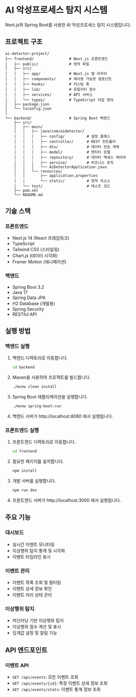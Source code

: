 # AI 악성프로세스 탐지 시스템

Next.js와 Spring Boot를 사용한 AI 악성프로세스 탐지 시스템입니다.

## 프로젝트 구조

```
ai-detector-project/
├── frontend/                # Next.js 프론트엔드
│   ├── public/              # 정적 파일
│   ├── src/
│   │   ├── app/             # Next.js 앱 라우터
│   │   ├── components/      # 재사용 가능한 컴포넌트
│   │   ├── hooks/           # 커스텀 훅
│   │   ├── lib/             # 유틸리티 함수
│   │   ├── services/        # API 서비스
│   │   └── types/           # TypeScript 타입 정의
│   ├── package.json
│   └── tsconfig.json
│
└── backend/                 # Spring Boot 백엔드
    ├── src/
    │   ├── main/
    │   │   ├── java/com/aidetector/
    │   │   │   ├── config/          # 설정 클래스
    │   │   │   ├── controller/      # REST 컨트롤러
    │   │   │   ├── dto/             # 데이터 전송 객체
    │   │   │   ├── model/           # 엔티티 모델
    │   │   │   ├── repository/      # 데이터 액세스 레이어
    │   │   │   ├── service/         # 비즈니스 로직
    │   │   │   └── AiDetectorApplication.java
    │   │   └── resources/
    │   │       ├── application.properties
    │   │       └── static/          # 정적 리소스
    │   └── test/                    # 테스트 코드
    ├── pom.xml
    └── README.md
```

## 기술 스택

### 프론트엔드
- Next.js 14 (React 프레임워크)
- TypeScript
- Tailwind CSS (스타일링)
- Chart.js (데이터 시각화)
- Framer Motion (애니메이션)

### 백엔드
- Spring Boot 3.2
- Java 17
- Spring Data JPA
- H2 Database (개발용)
- Spring Security
- RESTful API

## 실행 방법

### 백엔드 실행

1. 백엔드 디렉토리로 이동합니다.
   ```bash
   cd backend
   ```

2. Maven을 사용하여 프로젝트를 빌드합니다.
   ```bash
   ./mvnw clean install
   ```

3. Spring Boot 애플리케이션을 실행합니다.
   ```bash
   ./mvnw spring-boot:run
   ```

4. 백엔드 서버가 http://localhost:8080 에서 실행됩니다.

### 프론트엔드 실행

1. 프론트엔드 디렉토리로 이동합니다.
   ```bash
   cd frontend
   ```

2. 필요한 패키지를 설치합니다.
   ```bash
   npm install
   ```

3. 개발 서버를 실행합니다.
   ```bash
   npm run dev
   ```

4. 프론트엔드 서버가 http://localhost:3000 에서 실행됩니다.

## 주요 기능

### 대시보드
- 실시간 이벤트 모니터링
- 이상행위 탐지 통계 및 시각화
- 이벤트 타임라인 표시

### 이벤트 관리
- 이벤트 목록 조회 및 필터링
- 이벤트 상세 정보 확인
- 이벤트 처리 상태 관리

### 이상행위 탐지
- 머신러닝 기반 이상행위 탐지
- 이상행위 점수 계산 및 표시
- 임계값 설정 및 알림 기능

## API 엔드포인트

### 이벤트 API
- `GET /api/events`: 모든 이벤트 조회
- `GET /api/events/{id}`: 특정 이벤트 상세 정보 조회
- `GET /api/events/stats`: 이벤트 통계 정보 조회

